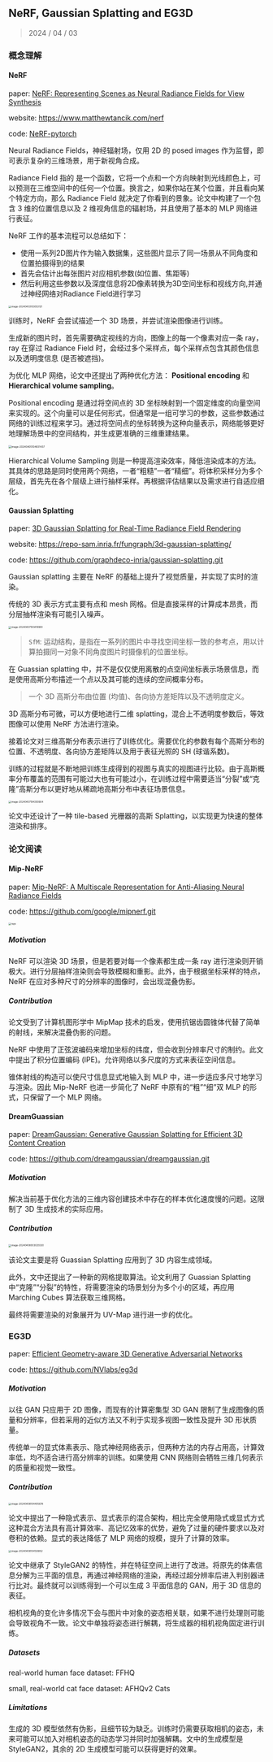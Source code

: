 ## NeRF, Gaussian Splatting and EG3D

> 2024 / 04 / 03

### 概念理解

#### NeRF

paper: [NeRF: Representing Scenes as Neural Radiance Fields for View Synthesis](http://arxiv.org/abs/2003.08934)

website: https://www.matthewtancik.com/nerf

code: [NeRF-pytorch](https://github.com/yenchenlin/nerf-pytorch.git)

Neural Radiance Fields，神经辐射场，仅用 2D 的 posed images 作为监督，即可表示复杂的三维场景，用于新视角合成。

Radiance Field 指的 是一个函数，它将一个点和一个方向映射到光线颜色上，可以预测在三维空间中的任何一个位置。换言之，如果你站在某个位置，并且看向某个特定方向，那么 Radiance Field 就决定了你看到的景象。论文中构建了一个包含 3 维的位置信息以及 2 维视角信息的辐射场，并且使用了基本的 MLP 网络进行表征。

NeRF 工作的基本流程可以总结如下：

- 使用一系列2D图片作为输入数据集，这些图片显示了同一场景从不同角度和位置拍摄得到的结果
- 首先会估计出每张图片对应相机参数(如位置、焦距等)
- 然后利用这些参数以及深度信息将2D像素转换为3D空间坐标和视线方向,并通过神经网络对Radiance Field进行学习

<img src="./reading.assets/image-20240403103053121.png" alt="image-20240403103053121" style="zoom:33%;" />

训练时，NeRF 会尝试描述一个 3D 场景，并尝试渲染图像进行训练。

生成新的图片时，首先需要确定视线的方向，图像上的每一个像素对应一条 ray，ray 在穿过 Radiance Field 时，会经过多个采样点，每个采样点包含其颜色信息以及透明度信息 (是否被遮挡)。

为优化 MLP 网络，论文中还提出了两种优化方法： **Positional encoding** 和 **Hierarchical volume sampling**。

Positional encoding 是通过将空间点的 3D 坐标映射到一个固定维度的向量空间来实现的。这个向量可以是任何形式，但通常是一组可学习的参数，这些参数通过网络的训练过程来学习。通过将空间点的坐标转换为这种向量表示，网络能够更好地理解场景中的空间结构，并生成更准确的三维重建结果。

<img src="./reading.assets/image-20240405104831437.png" alt="image-20240405104831437" style="zoom:35%;" />

Hierarchical Volume Sampling  则是一种提高渲染效率，降低渲染成本的方法。其具体的思路是同时使用两个网络，一者“粗糙”一者“精细”。将体积采样分为多个层级，首先先在各个层级上进行抽样采样。再根据评估结果以及需求进行自适应细化。

#### Gaussian Splatting

paper: [3D Gaussian Splatting for Real-Time Radiance Field Rendering](https://repo-sam.inria.fr/fungraph/3d-gaussian-splatting/3d_gaussian_splatting_high.pdf)

website: https://repo-sam.inria.fr/fungraph/3d-gaussian-splatting/

code: https://github.com/graphdeco-inria/gaussian-splatting.git

Gaussian splatting 主要在 NeRF 的基础上提升了视觉质量，并实现了实时的渲染。

传统的 3D 表示方式主要有点和 mesh 网格。但是直接采样的计算成本昂贵，而分层抽样渲染有可能引入噪声。

<img src="./reading.assets/image-20240407193419980.png" alt="image-20240407193419980" style="zoom:33%;" />

> `SfM`: 运动结构，是指在一系列的图片中寻找空间坐标一致的参考点，用以计算拍摄同一对象不同角度图片时摄像机的位置坐标。

在 Guassian splatting 中，并不是仅仅使用离散的点空间坐标表示场景信息，而是使用高斯分布描述一个点以及其可能的连续的空间概率分布。

> 一个 3D 高斯分布由位置 (均值)、各向协方差矩阵以及不透明度定义。

3D 高斯分布可微，可以方便地进行二维 splatting，混合上不透明度参数后，等效图像可以使用 NeRF 方法进行渲染。

接着论文对三维高斯分布表示进行了训练优化。需要优化的参数有每个高斯分布的位置、不透明度、各向协方差矩阵以及用于表征光照的 SH (球谐系数)。

训练的过程就是不断地把训练生成得到的视图与真实的视图进行比较。由于高斯概率分布覆盖的范围有可能过大也有可能过小，在训练过程中需要适当“分裂”或“克隆”高斯分布以更好地从稀疏地高斯分布中表征场景信息。

<img src="./reading.assets/image-20240407194350664.png" alt="image-20240407194350664" style="zoom:33%;" />

论文中还设计了一种 tile-based 光栅器的高斯 Splatting，以实现更为快速的整体渲染和排序。



### 论文阅读

#### Mip-NeRF

paper: [Mip-NeRF: A Multiscale Representation for Anti-Aliasing Neural Radiance Fields](https://jonbarron.info/mipnerf/)

code: https://github.com/google/mipnerf.git

<img src="https://user-images.githubusercontent.com/3310961/118305131-6ce86700-b49c-11eb-99b8-adcf276e9fe9.jpg" alt="rays" style="zoom:33%;" />

##### Motivation

NeRF 可以渲染 3D 场景，但是若要对每一个像素都生成一条 ray 进行渲染则开销极大。进行分层抽样渲染则会导致模糊和重影。此外，由于根据坐标采样的特点，NeRF 在应对多种尺寸的分辨率的图像时，会出现混叠伪影。

##### Contribution

论文受到了计算机图形学中 MipMap 技术的启发，使用抗锯齿圆锥体代替了简单的射线，来解决混叠伪影的问题。

NeRF 中使用了正弦波编码来增加坐标的纬度，但会收到分辨率尺寸的制约。此文中提出了积分位置编码 (IPE)。允许网络以多尺度的方式来表征空间信息。

锥体射线的构造可以使尺寸信息显式地输入到 MLP 中，进一步适应多尺寸地学习与渲染。因此 Mip-NeRF 也进一步简化了 NeRF 中原有的“粗”“细”双 MLP 的形式，只保留了一个 MLP 网络。

#### DreamGuassian

paper: [DreamGaussian: Generative Gaussian Splatting for Efficient 3D Content Creation](http://arxiv.org/abs/2309.16653)

code: https://github.com/dreamgaussian/dreamgaussian.git

##### Motivation

解决当前基于优化方法的三维内容创建技术中存在的样本优化速度慢的问题。这限制了 3D 生成技术的实际应用。

##### Contribution

<img src="./reading.assets/image-20240408003025530.png" alt="image-20240408003025530" style="zoom:33%;" />

该论文主要是将 Guassian Splatting 应用到了 3D 内容生成领域。

此外，文中还提出了一种新的网格提取算法。论文利用了 Guassian Splatting 中“克隆”“分裂”的特性，将需要渲染的场景划分为多个小的区域，再应用 Marching Cubes 算法获取三维网格。

最终将需要渲染的对象展开为 UV-Map 进行进一步的优化。

### EG3D

paper: [Efficient Geometry-aware 3D Generative Adversarial Networks](https://arxiv.org/abs/2112.07945)

code: https://github.com/NVlabs/eg3d

##### Motivation

以往 GAN 只应用于 2D 图像，而现有的计算密集型 3D GAN 限制了生成图像的质量和分辨率，但若采用的近似方法又不利于实现多视图一致性及提升 3D 形状质量。

传统单一的显式体素表示、隐式神经网络表示，但两种方法的内存占用高，计算效率低，均不适合进行高分辨率的训练。如果使用 CNN 网络则会牺牲三维几何表示的质量和视觉一致性。

##### Contribution

<img src="./reading.assets/image-20240408104405678.png" alt="image-20240408104405678" style="zoom:33%;" />

论文中提出了一种隐式表示、显式表示的混合架构，相比完全使用隐式或显式方式这种混合方法具有高计算效率、高记忆效率的优势，避免了过量的硬件要求以及对卷积的依赖。显式的表达降低了 MLP 网络的规模，提升了计算的效率。

<img src="./reading.assets/image-20240408104126852.png" alt="image-20240408104126852" style="zoom:33%;" />

论文中继承了 StyleGAN2 的特性，并在特征空间上进行了改进。将原先的体素信息分解为三平面的信息，再通过神经网络的渲染，再经过超分辨率后进入判别器进行比对。最终就可以训练得到一个可以生成 3 平面信息的 GAN，用于 3D 信息的表征。

相机视角的变化许多情况下会与图片中对象的姿态相关联，如果不进行处理则可能会导致视角不一致。论文中单独将姿态进行解耦，将生成器的相机视角固定进行训练。

##### Datasets

real-world human face dataset: FFHQ

small, real-world cat face dataset: AFHQv2 Cats

##### Limitations

生成的 3D 模型依然有伪影，且细节较为缺乏。训练时仍需要获取相机的姿态，未来可能可以加入对相机姿态的动态学习并同时加强解耦。文中的生成模型是 StyleGAN2，其余的 2D 生成模型可能可以获得更好的效果。

